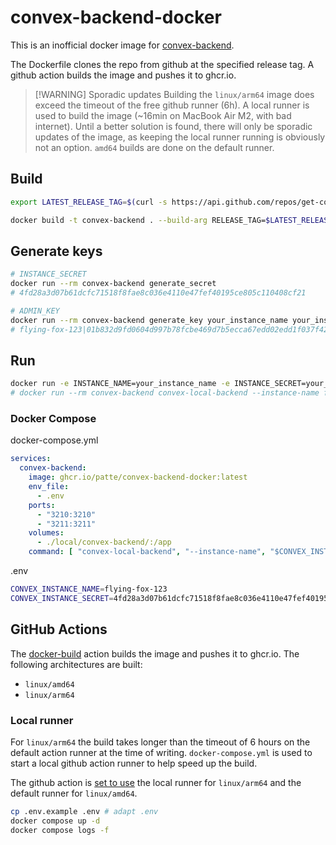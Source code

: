 # convex-backend-docker

This is an inofficial docker image for [convex-backend](https://github.com/get-convex/convex-backend).

The Dockerfile clones the repo from github at the specified release tag. A github action builds the image and pushes it to ghcr.io.

> [!WARNING] Sporadic updates
> Building the `linux/arm64` image does exceed the timeout of the free github runner (6h). A local runner is used to build the image (~16min on MacBook Air M2, with bad internet). Until a better solution is found, there will only be sporadic updates of the image, as keeping the local runner running is obviously not an option.
> `amd64` builds are done on the default runner.

## Build

```bash
export LATEST_RELEASE_TAG=$(curl -s https://api.github.com/repos/get-convex/convex-backend/releases/latest | grep "tag_name" | cut -d\" -f4) && echo $LATEST_RELEASE_TAG

docker build -t convex-backend . --build-arg RELEASE_TAG=$LATEST_RELEASE_TAG
```

## Generate keys
    
```bash
# INSTANCE_SECRET
docker run --rm convex-backend generate_secret
# 4fd28a3d07b61dcfc71518f8fae8c036e4110e47fef40195ce805c110408cf21

# ADMIN_KEY
docker run --rm convex-backend generate_key your_instance_name your_instance_secret
# flying-fox-123|01b832d9fd0604d997b78fcbe469d7b5ecca67edd02edd1f037f42a58275b556c74ad32fb72af4a17d5bbd01dcd86c3bc5
```

## Run

```bash
docker run -e INSTANCE_NAME=your_instance_name -e INSTANCE_SECRET=your_instance_secret convex-local-backend
# docker run --rm convex-backend convex-local-backend --instance-name flying-fox-123 --instance-secret 4fd28a3d07b61dcfc71518f8fae8c036e4110e47fef40195ce805c110408cf21
```


### Docker Compose
docker-compose.yml
```yaml
services:
  convex-backend:
    image: ghcr.io/patte/convex-backend-docker:latest
    env_file:
      - .env
    ports:
      - "3210:3210"
      - "3211:3211"
    volumes:
      - ./local/convex-backend/:/app
    command: [ "convex-local-backend", "--instance-name", "$CONVEX_INSTANCE_NAME", "--instance-secret", "$CONVEX_INSTANCE_SECRET" ]
```

.env
```bash
CONVEX_INSTANCE_NAME=flying-fox-123
CONVEX_INSTANCE_SECRET=4fd28a3d07b61dcfc71518f8fae8c036e4110e47fef40195ce805c110408cf21
```

## GitHub Actions
The [docker-build](.github/workflows/docker-build.yml) action builds the image and pushes it to ghcr.io.
The following architectures are built:
- `linux/amd64`
- `linux/arm64`

### Local runner
For `linux/arm64` the build takes longer than the timeout of 6 hours on the default action runner at the time of writing. `docker-compose.yml` is used to start a local github action runner to help speed up the build.

The github action is [set to use](.github/workflows/docker-build.ymlL24) the local runner for `linux/arm64` and the default runner for `linux/amd64`.

```bash
cp .env.example .env # adapt .env
docker compose up -d
docker compose logs -f
```